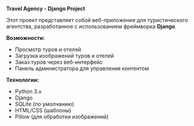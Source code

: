 **Travel Agency - Django Project**

Этот проект представляет собой веб-приложение для туристического агентства, разработанное с использованием фреймворка **Django**.

**Возможности:** 
- Просмотр туров и отелей
- Загрузка изображений туров и отелей
- Заказ туров через веб-интерфейс
- Панель администратора для управления контентом

**Технологии:**
- Python 3.x
- Django
- SQLite (по умолчанию)
- HTML/CSS (шаблоны)
- Pillow (для обработки изображений)
